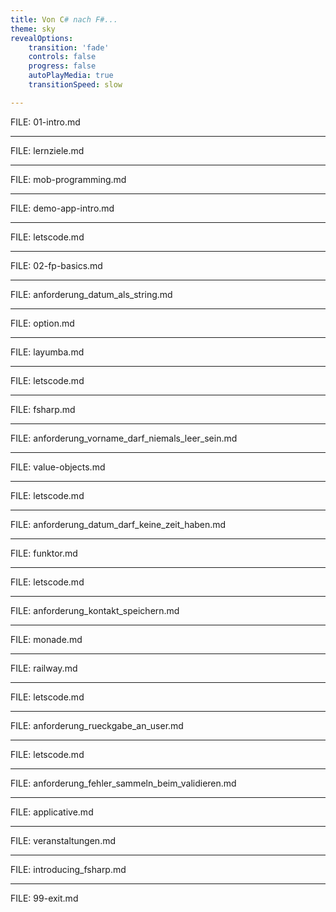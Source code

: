 ```yaml
---
title: Von C# nach F#...
theme: sky
revealOptions:
    transition: 'fade'
    controls: false
    progress: false
    autoPlayMedia: true
    transitionSpeed: slow

---
```


FILE: 01-intro.md

---

FILE: lernziele.md

---

FILE: mob-programming.md

---

FILE: demo-app-intro.md

---

FILE: letscode.md

---

FILE: 02-fp-basics.md

---

FILE: anforderung_datum_als_string.md

---

FILE: option.md

---

FILE: layumba.md

---

FILE: letscode.md

---

FILE: fsharp.md

---

FILE: anforderung_vorname_darf_niemals_leer_sein.md

---

FILE: value-objects.md

---

FILE: letscode.md

---

FILE: anforderung_datum_darf_keine_zeit_haben.md

---

FILE: funktor.md

---

FILE: letscode.md

---

FILE: anforderung_kontakt_speichern.md

---

FILE: monade.md

---

FILE: railway.md

---

FILE: letscode.md

---

FILE: anforderung_rueckgabe_an_user.md

---

FILE: letscode.md

---

FILE: anforderung_fehler_sammeln_beim_validieren.md

---

FILE: applicative.md

---

FILE: veranstaltungen.md

---

FILE: introducing_fsharp.md

---

FILE: 99-exit.md
